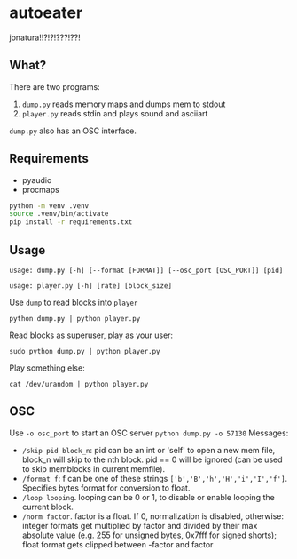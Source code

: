 # autoeater
jonatura!!?!?!???!??!

## What?
There are two programs:
1. `dump.py` reads memory maps and dumps mem to stdout
2. `player.py` reads stdin and plays sound and asciiart

`dump.py` also has an OSC interface.

## Requirements
- pyaudio
- procmaps

```bash
python -m venv .venv
source .venv/bin/activate
pip install -r requirements.txt
```

## Usage
```
usage: dump.py [-h] [--format [FORMAT]] [--osc_port [OSC_PORT]] [pid]

usage: player.py [-h] [rate] [block_size]
```

Use `dump` to read blocks into `player`
```
python dump.py | python player.py
```

Read blocks as superuser, play as your user:
```
sudo python dump.py | python player.py
```

Play something else:
```
cat /dev/urandom | python player.py
```

## OSC
Use `-o osc_port` to start an OSC server
`python dump.py -o 57130`
Messages:
- `/skip pid block_n`: pid can be an int or 'self' to open a new mem file, block_n will skip to the nth block. pid == 0 will be ignored (can be used to skip memblocks in current memfile).
- `/format f`: f can be one of these strings `['b','B','h','H','i','I','f']`. Specifies bytes format for conversion to float.
- `/loop looping`. looping can be 0 or 1, to disable or enable looping the current block.
- `/norm factor`. factor is a float. If 0, normalization is disabled, otherwise: integer formats get multiplied by factor and divided by their max absolute value (e.g. 255 for unsigned bytes, 0x7fff for signed shorts); float format gets clipped between -factor and factor
